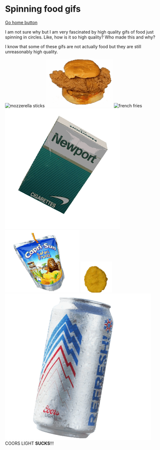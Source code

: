 # Spinning food gifs

[Go home button](README.md)

I am not sure why but I am very fascinated by high quality gifs of food just spinning in circles. Like, how is it so high quality? Who made this and why?

I know that some of these gifs are not actually food but they are still unreasonably high quality.

![mozzerella sticks](spinningFoodGifs/1561654651351.gif)
![chicken sandwich](spinningFoodGifs/1651651.gif)
![french fries](spinningFoodGifs/1654981651.gif)
![newports](spinningFoodGifs/1690856370411939.gif)
![caprisun](spinningFoodGifs/1690856391119694.gif)
![chicken nugget](spinningFoodGifs/1690880045204260.gif)
![coors light](spinningFoodGifs/1690913910077344.gif)
COORS LIGHT **SUCKS**!!!
